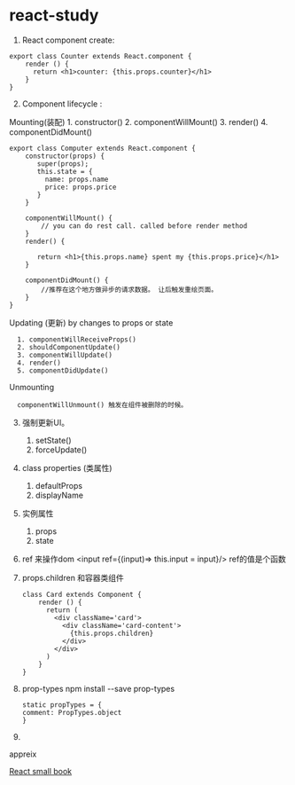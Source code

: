 # react-study


1. React component create: 

```
export class Counter extends React.component {
	render () {
      return <h1>counter: {this.props.counter}</h1>
    }
}
```

2. Component lifecycle :

  Mounting(装配)
      1. constructor()
      2. componentWillMount()
      3. render() 
      4. componentDidMount() 

```
export class Computer extends React.component {
    constructor(props) {
       super(props);
       this.state = {
         name: props.name
         price: props.price
       }
    }

    componentWillMount() {
    	// you can do rest call. called before render method 
    }
	render() { 

       return <h1>{this.props.name} spent my {this.props.price}</h1>
    }

    componentDidMount() {
    	//推荐在这个地方做异步的请求数据。 让后触发重绘页面。
    }
}
```


  Updating (更新) by changes to props or state 

      1. componentWillReceiveProps()
      2. shouldComponentUpdate()
      3. componentWillUpdate()
      4. render() 
      5. componentDidUpdate() 

   Unmounting 

      componentWillUnmount() 触发在组件被删除的时候。 

 3. 强制更新UI。 

    1. setState()
    2. forceUpdate()

 4. class properties (类属性)

    1. defaultProps
    2. displayName 

 5. 实例属性
    1. props
    2. state

 6. ref 来操作dom 
    <input ref={(input)=> this.input = input}/>
    ref的值是个函数
 7. props.children 和容器类组件

    ```
    class Card extends Component {
        render () {
          return (
            <div className='card'>
              <div className='card-content'>
                {this.props.children}
              </div>
            </div>
          )
        }
    }
    ```
 8. prop-types
    npm install --save prop-types

    ```
    static propTypes = {
    comment: PropTypes.object
    }
    ```
 9. 


 appreix

 [React small book](http://huziketang.mangojuice.top/books/react/lesson25)

